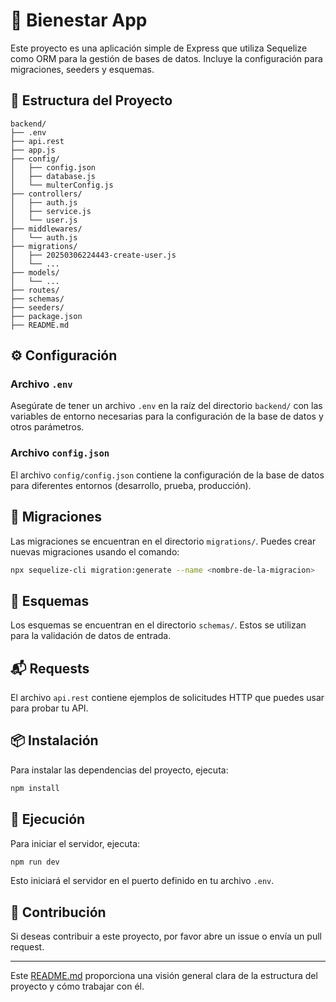 # 🌟 Bienestar App

Este proyecto es una aplicación simple de Express que utiliza Sequelize como ORM para la gestión de bases de datos. Incluye la configuración para migraciones, seeders y esquemas.

## 📁 Estructura del Proyecto

```plaintext
backend/
├── .env
├── api.rest
├── app.js
├── config/
│   ├── config.json
│   ├── database.js
│   └── multerConfig.js
├── controllers/
│   ├── auth.js
│   ├── service.js
│   └── user.js
├── middlewares/
│   └── auth.js
├── migrations/
│   ├── 20250306224443-create-user.js
│   └── ...
├── models/
│   └── ...
├── routes/
├── schemas/
├── seeders/
├── package.json
├── README.md
```

## ⚙️ Configuración

### Archivo `.env`

Asegúrate de tener un archivo `.env` en la raíz del directorio `backend/` con las variables de entorno necesarias para la configuración de la base de datos y otros parámetros.

### Archivo `config.json`

El archivo `config/config.json` contiene la configuración de la base de datos para diferentes entornos (desarrollo, prueba, producción).

## 📜 Migraciones

Las migraciones se encuentran en el directorio `migrations/`. Puedes crear nuevas migraciones usando el comando:

```sh
npx sequelize-cli migration:generate --name <nombre-de-la-migracion>
```

## 📂 Esquemas

Los esquemas se encuentran en el directorio `schemas/`. Estos se utilizan para la validación de datos de entrada.

## 📬 Requests

El archivo `api.rest` contiene ejemplos de solicitudes HTTP que puedes usar para probar tu API.

## 📦 Instalación

Para instalar las dependencias del proyecto, ejecuta:

```sh
npm install
```

## 🚀 Ejecución

Para iniciar el servidor, ejecuta:

```sh
npm run dev
```

Esto iniciará el servidor en el puerto definido en tu archivo `.env`.

## 🤝 Contribución

Si deseas contribuir a este proyecto, por favor abre un issue o envía un pull request.

---

Este [README.md](http://_vscodecontentref_/#%7B%22uri%22%3A%7B%22%24mid%22%3A1%2C%22fsPath%22%3A%22c%3A%5C%5CUsers%5C%5Cjeimy%5C%5CDesktop%5C%5CProjects%5C%5CSemillero%5C%5CBienestar%5C%5Cbackend%5C%5CREADME.md%22%2C%22_sep%22%3A1%2C%22external%22%3A%22file%3A%2F%2F%2Fc%253A%2FUsers%2Fjeimy%2FDesktop%2FProjects%2FSemillero%2FBienestar%2Fbackend%2FREADME.md%22%2C%22path%22%3A%22%2Fc%3A%2FUsers%2Fjeimy%2FDesktop%2FProjects%2FSemillero%2FBienestar%2Fbackend%2FREADME.md%22%2C%22scheme%22%3A%22file%22%7D%7D) proporciona una visión general clara de la estructura del proyecto y cómo trabajar con él.